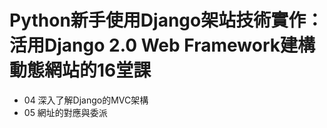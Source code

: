 
# Python新手使用Django架站技術實作：活用Django 2.0 Web Framework建構動態網站的16堂課
 - 04 深入了解Django的MVC架構
 - 05 網址的對應與委派

